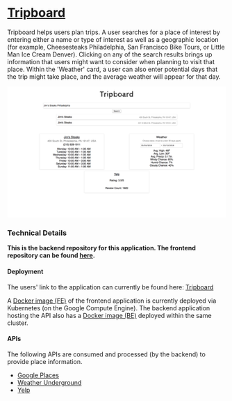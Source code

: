 # [Tripboard](http://35.225.21.123:9090)


Tripboard helps users plan trips.  A user searches for a place of interest by entering either a name or type of interest as well as a geographic location (for example, Cheesesteaks Philadelphia, San Francisco Bike Tours, or Little Man Ice Cream Denver).  Clicking on any of the search results brings up information that users might want to consider when planning to visit that place. Within the 'Weather' card, a user can also enter potential days that the trip might take place, and the average weather will appear for that day.

![alt text](https://github.com/adrian-lara/tripboard_fe/blob/master/src/Tripboard_SS_20180307.png "test")

### Technical Details

**This is the backend repository for this application. The frontend repository can be found [here](https://github.com/adrian-lara/tripboard_fe).**

#### Deployment

The users' link to the application can currently be found here: [Tripboard](http://35.225.21.123:9090)

A [Docker image (FE)](https://hub.docker.com/r/adrianlara/tbf/) of the frontend application is currently deployed via Kubernetes (on the Google Compute Engine).  The backend application hosting the API also has a [Docker image (BE)](https://hub.docker.com/r/adrianlara/tbb/) deployed within the same cluster.

#### APIs

The following APIs are consumed and processed (by the backend) to provide place information.
- [Google Places](https://developers.google.com/places/)
- [Weather Underground](https://www.wunderground.com/weather/api/)
- [Yelp](https://www.yelp.com/developers/documentation/v3)
